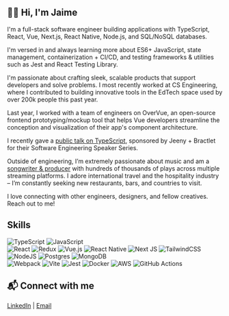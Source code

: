 ## 👋🏽 Hi, I'm Jaime

I'm a full-stack software engineer building applications with TypeScript, React, Vue, Next.js, React Native, Node.js, and SQL/NoSQL databases.

I'm versed in and always learning more about ES6+ JavaScript, state management, containerization + CI/CD, and testing frameworks & utilities such as Jest and React Testing Library.

I'm passionate about crafting sleek, scalable products that support developers and solve problems. I most recently worked at CS Engineering, where I contributed to building innovative tools in the EdTech space used by over 200k people this past year.

Last year, I worked with a team of engineers on OverVue, an open-source frontend prototyping/mockup tool that helps Vue developers streamline the conception and visualization of their app's component architecture.

I recently gave a [public talk on TypeScript](https://www.youtube.com/watch?v=YFhO8jRY6O0&ab_channel=JaimedeVenecia), sponsored by Jeeny + Bractlet for their Software Engineering Speaker Series.

Outside of engineering, I’m extremely passionate about music and am a [songwriter & producer](https://www.soundcloud.com/jdvplus) with hundreds of thousands of plays across multiple streaming platforms. I adore international travel and the hospitality industry – I’m constantly seeking new restaurants, bars, and countries to visit.

I love connecting with other engineers, designers, and fellow creatives. Reach out to me!

## Skills
![TypeScript](https://img.shields.io/badge/typescript-%23007ACC.svg?style=for-the-badge&logo=typescript&logoColor=white) ![JavaScript](https://img.shields.io/badge/javascript-%23323330.svg?style=for-the-badge&logo=javascript&logoColor=%23F7DF1E)<br>
![React](https://img.shields.io/badge/react-%2320232a.svg?style=for-the-badge&logo=react&logoColor=%2361DAFB) ![Redux](https://img.shields.io/badge/redux-%23593d88.svg?style=for-the-badge&logo=redux&logoColor=white) ![Vue.js](https://img.shields.io/badge/vuejs-%2335495e.svg?style=for-the-badge&logo=vuedotjs&logoColor=%234FC08D) ![React Native](https://img.shields.io/badge/react_native-%2320232a.svg?style=for-the-badge&logo=react&logoColor=%2361DAFB) ![Next JS](https://img.shields.io/badge/Next-black?style=for-the-badge&logo=next.js&logoColor=white) ![TailwindCSS](https://img.shields.io/badge/tailwindcss-%2338B2AC.svg?style=for-the-badge&logo=tailwind-css&logoColor=white)<br>
![NodeJS](https://img.shields.io/badge/node.js-6DA55F?style=for-the-badge&logo=node.js&logoColor=white) ![Postgres](https://img.shields.io/badge/postgres-%23316192.svg?style=for-the-badge&logo=postgresql&logoColor=white) ![MongoDB](https://img.shields.io/badge/MongoDB-%234ea94b.svg?style=for-the-badge&logo=mongodb&logoColor=white)<br>
![Webpack](https://img.shields.io/badge/webpack-%238DD6F9.svg?style=for-the-badge&logo=webpack&logoColor=black) ![Vite](https://img.shields.io/badge/vite-%23646CFF.svg?style=for-the-badge&logo=vite&logoColor=white) ![Jest](https://img.shields.io/badge/-jest-%23C21325?style=for-the-badge&logo=jest&logoColor=white) ![Docker](https://img.shields.io/badge/docker-%230db7ed.svg?style=for-the-badge&logo=docker&logoColor=white) ![AWS](https://img.shields.io/badge/AWS-%23FF9900.svg?style=for-the-badge&logo=amazon-aws&logoColor=white) ![GitHub Actions](https://img.shields.io/badge/github%20actions-%232671E5.svg?style=for-the-badge&logo=githubactions&logoColor)

## 📬 Connect with me

[LinkedIn](https://www.linkedin.com/in/jaime-dv/) | [Email](mailto:deveneciaj@gmail.com)

